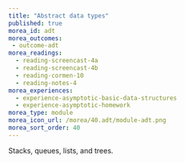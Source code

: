 ```yaml
---
title: "Abstract data types"
published: true
morea_id: adt
morea_outcomes:
 - outcome-adt
morea_readings:
  - reading-screencast-4a
  - reading-screencast-4b
  - reading-cormen-10
  - reading-notes-4
morea_experiences:
  - experience-asymptotic-basic-data-structures
  - experience-asymptotic-homework
morea_type: module
morea_icon_url: /morea/40.adt/module-adt.png
morea_sort_order: 40
---
```


Stacks, queues, lists, and trees.
